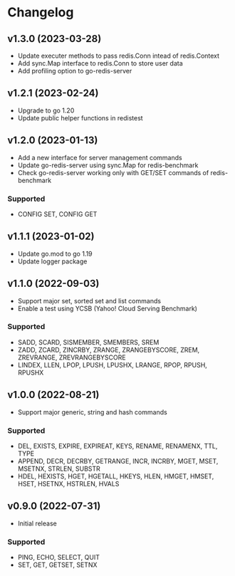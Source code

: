 # Changelog

## v1.3.0 (2023-03-28)
- Update executer methods to pass redis.Conn intead of redis.Context
- Add sync.Map interface to redis.Conn to store user data
- Add profiling option to go-redis-server

## v1.2.1 (2023-02-24)
- Upgrade to go 1.20
- Update public helper functions in redistest 

## v1.2.0 (2023-01-13)
- Add a new interface for server management commands
- Update go-redis-server using sync.Map for redis-benchmark
- Check go-redis-server working only with GET/SET commands of redis-benchmark
###  Supported
- CONFIG SET, CONFIG GET

## v1.1.1 (2023-01-02)
- Update go.mod to go 1.19
- Update logger package

## v1.1.0 (2022-09-03)
- Support major set, sorted set and list commands
- Enable a test using YCSB (Yahoo! Cloud Serving Benchmark)
###  Supported
- SADD, SCARD, SISMEMBER, SMEMBERS, SREM
- ZADD, ZCARD, ZINCRBY, ZRANGE, ZRANGEBYSCORE, ZREM, ZREVRANGE, ZREVRANGEBYSCORE
- LINDEX, LLEN, LPOP, LPUSH, LPUSHX, LRANGE, RPOP, RPUSH, RPUSHX

## v1.0.0 (2022-08-21)
- Support major generic, string and hash commands
###  Supported
- DEL, EXISTS, EXPIRE, EXPIREAT, KEYS, RENAME, RENAMENX, TTL, TYPE
- APPEND, DECR, DECRBY, GETRANGE, INCR, INCRBY, MGET, MSET, MSETNX, STRLEN, SUBSTR
- HDEL, HEXISTS, HGET, HGETALL, HKEYS, HLEN, HMGET, HMSET, HSET, HSETNX, HSTRLEN, HVALS

## v0.9.0 (2022-07-31)
- Initial release  
###  Supported
- PING, ECHO, SELECT, QUIT
- SET, GET, GETSET, SETNX
